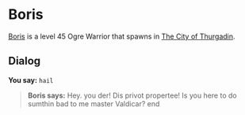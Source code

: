 # Boris



[Boris](/npc/115078) is a level 45 Ogre Warrior that spawns in [The City of Thurgadin](/zone/115).



## Dialog

**You say:** `hail`



>**Boris says:** Hey. you der! Dis privot propertee! Is you here to do sumthin bad to me master Valdicar?
end

